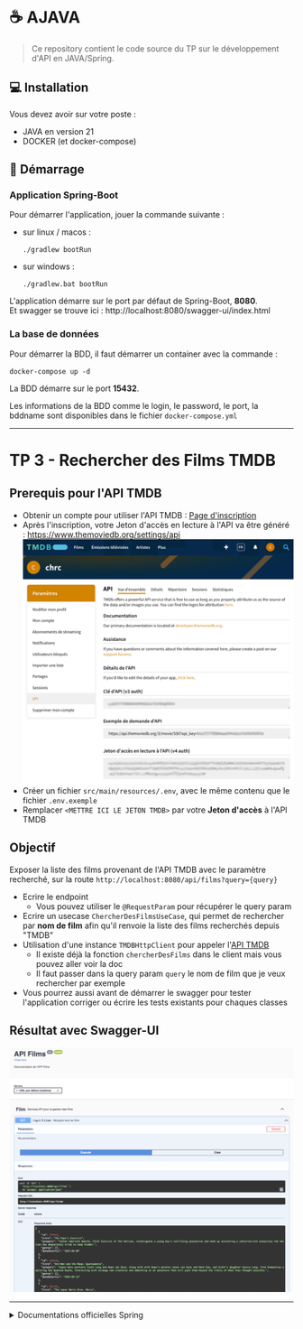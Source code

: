 # ☕ AJAVA

> Ce repository contient le code source du TP sur le développement d'API en JAVA/Spring.

## 💻 Installation

Vous devez avoir sur votre poste :

* JAVA en version 21
* DOCKER (et docker-compose)

## 🚀 Démarrage

### Application Spring-Boot

Pour démarrer l'application, jouer la commande suivante :

* sur linux / macos :
    ```shell
    ./gradlew bootRun
    ```
* sur windows :
    ```shell
    ./gradlew.bat bootRun
    ```

L'application démarre sur le port par défaut de Spring-Boot, **8080**. <br>
Et swagger se trouve ici : http://localhost:8080/swagger-ui/index.html

### La base de données

Pour démarrer la BDD, il faut démarrer un container avec la commande :

``` shell
docker-compose up -d
```

La BDD démarre sur le port **15432**.

Les informations de la BDD comme le login, le password, le port, la bddname sont disponibles dans le
fichier `docker-compose.yml`

---

# TP 3 - Rechercher des Films TMDB

## Prerequis pour l'API TMDB

* Obtenir un compte pour utiliser l'API TMDB : [Page d'inscription](https://www.themoviedb.org/signup)
* Après l'inscription, votre Jeton d'accès en lecture à l'API va être généré : https://www.themoviedb.org/settings/api
  ![Token API TMDB](doc/img/token-api-TMDB.png)
* Créer un fichier `src/main/resources/.env`, avec le même contenu que le fichier `.env.exemple`
* Remplacer `<METTRE ICI LE JETON TMDB>` par votre **Jeton d'accès** à l'API TMDB

## Objectif

Exposer la liste des films provenant de l'API TMDB avec le paramètre recherché, sur la route `http://localhost:8080/api/films?query={query}`

* Ecrire le endpoint
  * Vous pouvez utiliser le `@RequestParam` pour récupérer le query param
* Ecrire un usecase `ChercherDesFilmsUseCase`, qui permet de rechercher par **nom de film** afin qu'il renvoie la liste des films recherchés depuis "TMDB"
* Utilisation d'une instance `TMDBHttpClient` pour appeler
  l'[API TMDB](https://developer.themoviedb.org/reference/search-movie)
  * Il existe déjà la fonction `chercherDesFilms` dans le client mais vous pouvez aller voir la doc
  * Il faut passer dans la query param `query` le nom de film que je veux rechercher par exemple
* Vous pourrez aussi avant de démarrer le swagger pour tester l'application corriger ou écrire les tests existants pour chaques classes

## Résultat avec Swagger-UI

![TMDB movies](doc/img/swagger-tmdb-movies.png)

---

<details>
  <summary>Documentations officielles Spring</summary>

### Documentations Spring

* [Official Gradle documentation](https://docs.gradle.org)
* [Spring Boot Gradle Plugin Reference Guide](https://docs.spring.io/spring-boot/docs/2.7.1/gradle-plugin/reference/html/)
* [Create an OCI image](https://docs.spring.io/spring-boot/docs/2.7.1/gradle-plugin/reference/html/#build-image)
* [Testcontainers Postgres Module Reference Guide](https://www.testcontainers.org/modules/databases/postgres/)
* [Spring Boot DevTools](https://docs.spring.io/spring-boot/docs/2.7.1/reference/htmlsingle/#using.devtools)
* [Spring Security](https://docs.spring.io/spring-boot/docs/2.7.1/reference/htmlsingle/#web.security)
* [Spring Web](https://docs.spring.io/spring-boot/docs/2.7.1/reference/htmlsingle/#web)
* [Testcontainers](https://www.testcontainers.org/)
* [Spring REST Docs](https://docs.spring.io/spring-restdocs/docs/current/reference/html5/)
* [Spring Data JPA](https://docs.spring.io/spring-boot/docs/2.7.1/reference/htmlsingle/#data.sql.jpa-and-spring-data)
* [Spring Boot Actuator](https://docs.spring.io/spring-boot/docs/2.7.1/reference/htmlsingle/#actuator)

### Guides

* [Securing a Web Application](https://spring.io/guides/gs/securing-web/)
* [Spring Boot and OAuth2](https://spring.io/guides/tutorials/spring-boot-oauth2/)
* [Authenticating a User with LDAP](https://spring.io/guides/gs/authenticating-ldap/)
* [Building a RESTful Web Service](https://spring.io/guides/gs/rest-service/)
* [Serving Web Content with Spring MVC](https://spring.io/guides/gs/serving-web-content/)
* [Building REST services with Spring](https://spring.io/guides/tutorials/rest/)
* [Accessing Data with JPA](https://spring.io/guides/gs/accessing-data-jpa/)
* [Building a RESTful Web Service with Spring Boot Actuator](https://spring.io/guides/gs/actuator-service/)

### Liens supplémentaires

* [Gradle Build Scans – insights for your project's build](https://scans.gradle.com#gradle)

</details>

